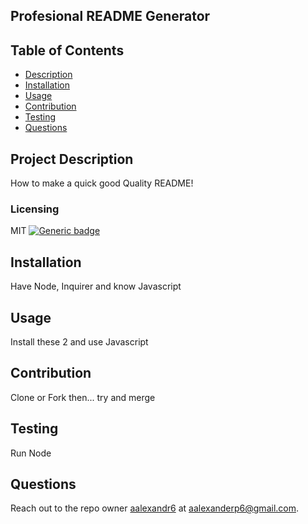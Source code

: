 ## Profesional README Generator
 ## Table of Contents
   - [Description](#project-description)
   - [Installation](#installation)
   - [Usage](#usage)
   - [Contribution](#contribution)
   - [Testing](#testing)
   - [Questions](#questions)
  ## Project Description
  How to make a quick good Quality README!
  ### Licensing 
  MIT
  [![Generic badge](https://img.shields.io/badge/License-MIT-green.svg)](https://choosealicense.com/licenses/mit/.)
  ## Installation 
  Have Node, Inquirer and know Javascript
  ## Usage 
  Install these 2 and use Javascript
  ## Contribution
  Clone or Fork then... try and merge
  ## Testing
  Run Node
  ## Questions
  Reach out to the repo owner [aalexandr6](https://github.com/aalexandr6) at aalexanderp6@gmail.com.
    
